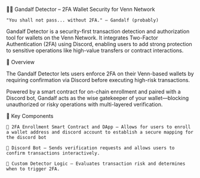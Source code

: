 🧙‍♂️ Gandalf Detector – 2FA Wallet Security for Venn Network

    "You shall not pass... without 2FA." – Gandalf (probably)

Gandalf Detector is a security-first transaction detection and authorization tool for wallets on the Venn Network. It integrates Two-Factor Authentication (2FA) using Discord, enabling users to add strong protection to sensitive operations like high-value transfers or contract interactions.

🚀 Overview

The Gandalf Detector lets users enforce 2FA on their Venn-based wallets by requiring confirmation via Discord before executing high-risk transactions.

Powered by a smart contract for on-chain enrollment and paired with a Discord bot, Gandalf acts as the wise gatekeeper of your wallet—blocking unauthorized or risky operations with multi-layered verification.

🔗 Key Components

    🧾 2FA Enrollment Smart Contract and DApp – Allows for users to enroll a wallet address and discord account to establish a secure mapping for the discord bot

    🤖 Discord Bot – Sends verification requests and allows users to confirm transactions interactively.

    🧠 Custom Detector Logic – Evaluates transaction risk and determines when to trigger 2FA.
